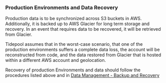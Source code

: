### Production Environments and Data Recovery

Production data is to be synchronized across S3 buckets in AWS.
Additionally, it is backed up to AWS Glacier for long term storage and recovery.
In an event that requires data to be recovered, it will be retrieved from
Glacier.

Tidepool assumes that in the worst-case scenario, that one of the
production environments suffers a complete data loss, the account will be
reconstructed from code, and the data restored from Glacier that is hosted
within a different AWS account and geolocation.

Recovery of production Environments and data should follow the procedures listed
above and in [Data Management - Backup and Recovery](data-mgmt.md#cp-data-backup)
